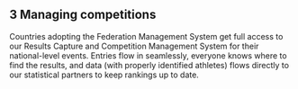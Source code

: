 ## __3__ Managing competitions

Countries adopting the Federation Management System get full access to our Results Capture and Competition Management System for their national-level events.  Entries flow in seamlessly, everyone knows where to find the results, and data (with properly identified athletes) flows directly to our statistical partners to keep rankings up to date.

